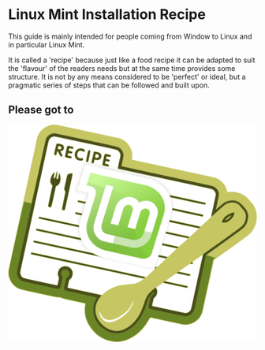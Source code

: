 # Linux Mint Installation Recipe
This guide is mainly intended for people coming from Window to Linux and in particular Linux Mint.

It is called a 'recipe' because just like a food recipe it can be adapted to suit the 'flavour' of the readers needs but at the same time provides some structure. It is not by any means considered to be 'perfect' or ideal, but a pragmatic series of steps that can be followed and built upon.

## Please got to


<a href="https://github.com/appijumbo/linux_mint_installation_recipe/wiki/Are-you-ready-for-Linux-on-the-desktop%3F"><img src="mint_rec_1.png" width="800"></a>
